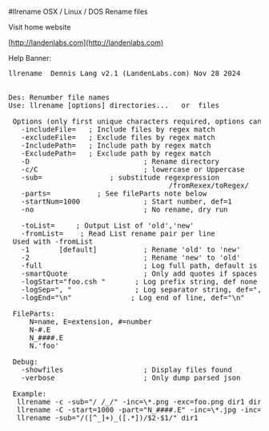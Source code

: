 #llrename
OSX / Linux / DOS Rename files


Visit home website

[http://landenlabs.com](http://landenlabs.com)


Help Banner:
<pre>
llrename  Dennis Lang v2.1 (LandenLabs.com) Nov 28 2024


Des: Renumber file names
Use: llrename [options] directories...   or  files

 Options (only first unique characters required, options can be repeated):
   -includeFile=<filePattern>   ; Include files by regex match
   -excludeFile=<filePattern>   ; Exclude files by regex match
   -IncludePath=<pathPattern>   ; Include path by regex match
   -ExcludePath=<pathPattern>   ; Exclude path by regex match
   -D                           ; Rename directory
   -c/C                         ; lowercase or Uppercase
   -sub=<regexp>                ; substitude regexpression
                                      /fromRexex/toRegex/
   -parts=<fileParts>           ; See fileParts note below
   -startNum=1000               ; Start number, def=1
   -no                          ; No rename, dry run

   -toList=<write_fileName>     ; Output List of 'old','new'
   -fromList=<read_fileName>    ; Read List rename pair per line
 Used with -fromList
   -1       [default]           ; Rename 'old' to 'new'
   -2                           ; Rename 'new' to 'old'
   -full                        ; Log full path, default is relative
   -smartQuote                  ; Only add quotes if spaces in path
   -logStart="foo.csh "       ; Log prefix string, def none
   -logSep=", "               ; Log separator string, def=", "
   -logEnd="\n"              ; Log end of line, def="\n"

 FileParts:
     N=name, E=extension, #=number
     N-#.E
     N_####.E
     N.'foo'

 Debug:
   -showfiles                   ; Display files found
   -verbose                     ; Only dump parsed json

 Example:
  llrename -c -sub="/ /_/" -inc=\*.png -exc=foo.png dir1 dir2
  llrename -C -start=1000 -part="N_####.E" -inc=\*.jpg -inc=\*.png dir1 Foo*.png Bar*.jpg
  llrename -sub="/([^_]+)_([.*])/$2-$1/" dir1

</pre>
